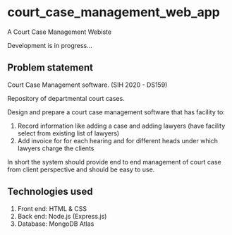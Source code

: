 # court_case_management_web_app
A Court Case Management Webiste

Development is in progress...

## Problem statement
Court Case Management software. (SIH 2020 - DS159)

Repository of departmental court cases.

Design and prepare a court case management software that has facility to: 
1. Record information like adding a case and adding lawyers (have facility select from existing list of lawyers)
2. Add invoice for for each hearing and for different heads under which lawyers charge the clients

In short the system should provide end to end management of court case from client perspective and should be easy to use.


## Technologies used
1. Front end: HTML & CSS
2. Back end: Node.js (Express.js)
3. Database: MongoDB Atlas
